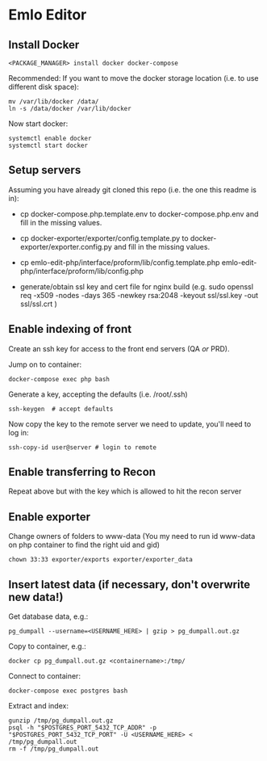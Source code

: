 Emlo Editor
===========

Install Docker
--------------

    <PACKAGE_MANAGER> install docker docker-compose
    
Recommended: If you want to move the docker storage location (i.e. to use different disk space):

    mv /var/lib/docker /data/
    ln -s /data/docker /var/lib/docker

Now start docker:

    systemctl enable docker
    systemctl start docker

Setup servers
--------------

Assuming you have already git cloned this repo (i.e. the one this readme is in):

 - cp docker-compose.php.template.env to docker-compose.php.env and fill in the missing values.
 - cp docker-exporter/exporter/config.template.py to docker-exporter/exporter.config.py and fill in the missing values.
 - cp emlo-edit-php/interface/proform/lib/config.template.php emlo-edit-php/interface/proform/lib/config.php

 - generate/obtain ssl key and cert file for nginx build (e.g. sudo openssl req -x509 -nodes -days 365 -newkey rsa:2048 -keyout ssl/ssl.key -out ssl/ssl.crt )


Enable indexing of front
------------------------

Create an ssh key for access to the front end servers (QA *or* PRD).

Jump on to container:

    docker-compose exec php bash
    
Generate a key, accepting the defaults (i.e. /root/.ssh)

    ssh-keygen  # accept defaults
    
Now copy the key to the remote server we need to update, you'll need to log in:
    
    ssh-copy-id user@server # login to remote

Enable transferring to Recon
---------------------------
Repeat above but with the key which is allowed to hit the recon server

Enable exporter
---------------
Change owners of folders to www-data (You my need to run id www-data on php container to find the right uid and gid)

    chown 33:33 exporter/exports exporter/exporter_data


Insert latest data (if necessary, don't overwrite new data!)
------------------

Get database data, e.g.:

    pg_dumpall --username=<USERNAME_HERE> | gzip > pg_dumpall.out.gz

Copy to container, e.g.:

    docker cp pg_dumpall.out.gz <containername>:/tmp/

Connect to container:

    docker-compose exec postgres bash

Extract and index:

    gunzip /tmp/pg_dumpall.out.gz
    psql -h "$POSTGRES_PORT_5432_TCP_ADDR" -p "$POSTGRES_PORT_5432_TCP_PORT" -U <USERNAME_HERE> < /tmp/pg_dumpall.out
    rm -f /tmp/pg_dumpall.out